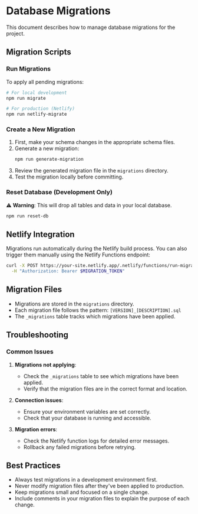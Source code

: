 # Database Migrations

This document describes how to manage database migrations for the project.

## Migration Scripts

### Run Migrations

To apply all pending migrations:

```bash
# For local development
npm run migrate

# For production (Netlify)
npm run netlify-migrate
```

### Create a New Migration

1. First, make your schema changes in the appropriate schema files.
2. Generate a new migration:
   ```bash
   npm run generate-migration
   ```
3. Review the generated migration file in the `migrations` directory.
4. Test the migration locally before committing.

### Reset Database (Development Only)

⚠️ **Warning**: This will drop all tables and data in your local database.

```bash
npm run reset-db
```

## Netlify Integration

Migrations run automatically during the Netlify build process. You can also trigger them manually using the Netlify Functions endpoint:

```bash
curl -X POST https://your-site.netlify.app/.netlify/functions/run-migrations \
  -H "Authorization: Bearer $MIGRATION_TOKEN"
```

## Migration Files

- Migrations are stored in the `migrations` directory.
- Each migration file follows the pattern: `[VERSION]_[DESCRIPTION].sql`
- The `_migrations` table tracks which migrations have been applied.

## Troubleshooting

### Common Issues

1. **Migrations not applying**:
   - Check the `_migrations` table to see which migrations have been applied.
   - Verify that the migration files are in the correct format and location.

2. **Connection issues**:
   - Ensure your environment variables are set correctly.
   - Check that your database is running and accessible.

3. **Migration errors**:
   - Check the Netlify function logs for detailed error messages.
   - Rollback any failed migrations before retrying.

## Best Practices

- Always test migrations in a development environment first.
- Never modify migration files after they've been applied to production.
- Keep migrations small and focused on a single change.
- Include comments in your migration files to explain the purpose of each change.
